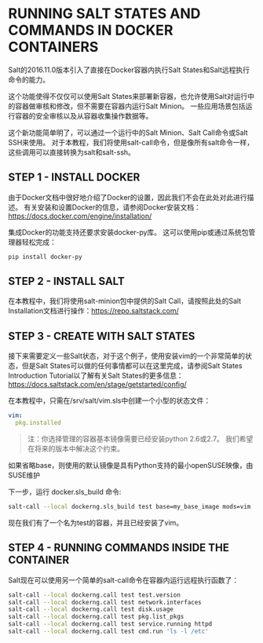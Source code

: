 # RUNNING SALT STATES AND COMMANDS IN DOCKER CONTAINERS
Salt的2016.11.0版本引入了直接在Docker容器内执行Salt States和Salt远程执行命令的能力。

这个功能使得不仅仅可以使用Salt States来部署新容器，也允许使用Salt对运行中的容器做审核和修改，但不需要在容器内运行Salt Minion。 一些应用场景包括运行容器的安全审核以及从容器收集操作数据等。

这个新功能简单明了，可以通过一个运行中的Salt Minion、Salt Call命令或Salt SSH来使用。 对于本教程，我们将使用salt-call命令，但是像所有salt命令一样，这些调用可以直接转换为salt和salt-ssh。

## STEP 1 - INSTALL DOCKER
由于Docker文档中很好地介绍了Docker的设置，因此我们不会在此处对此进行描述。 有关安装和设置Docker的信息，请参阅Docker安装文档：https://docs.docker.com/engine/installation/

集成Docker的功能支持还要求安装docker-py库。 这可以使用pip或通过系统包管理器轻松完成：
```bash
pip install docker-py
```

## STEP 2 - INSTALL SALT
在本教程中，我们将使用salt-minion包中提供的Salt Call，请按照此处的Salt Installation文档进行操作：https://repo.saltstack.com/

## STEP 3 - CREATE WITH SALT STATES
接下来需要定义一些Salt状态，对于这个例子，使用安装vim的一个非常简单的状态，但是Salt States可以做的任何事情都可以在这里完成，请参阅Salt States Introduction Tutorial以了解有关Salt States的更多信息：https://docs.saltstack.com/en/stage/getstarted/config/         

在本教程中，只需在/srv/salt/vim.sls中创建一个小型的状态文件：
```yaml
vim:
  pkg.installed
```
> 注：你选择管理的容器基本镜像需要已经安装python 2.6或2.7。 我们希望在将来的版本中解决这个约束。

如果省略base，则使用的默认镜像是具有Python支持的最小openSUSE映像，由SUSE维护

下一步，运行 docker.sls_build 命令:
```bash
salt-call --local dockerng.sls_build test base=my_base_image mods=vim
```
现在我们有了一个名为test的容器，并且已经安装了vim。


## STEP 4 - RUNNING COMMANDS INSIDE THE CONTAINER
Salt现在可以使用另一个简单的salt-call命令在容器内运行远程执行函数了：
```bash
salt-call --local dockerng.call test test.version
salt-call --local dockerng.call test network.interfaces
salt-call --local dockerng.call test disk.usage
salt-call --local dockerng.call test pkg.list_pkgs
salt-call --local dockerng.call test service.running httpd
salt-call --local dockerng.call test cmd.run 'ls -l /etc'
```

